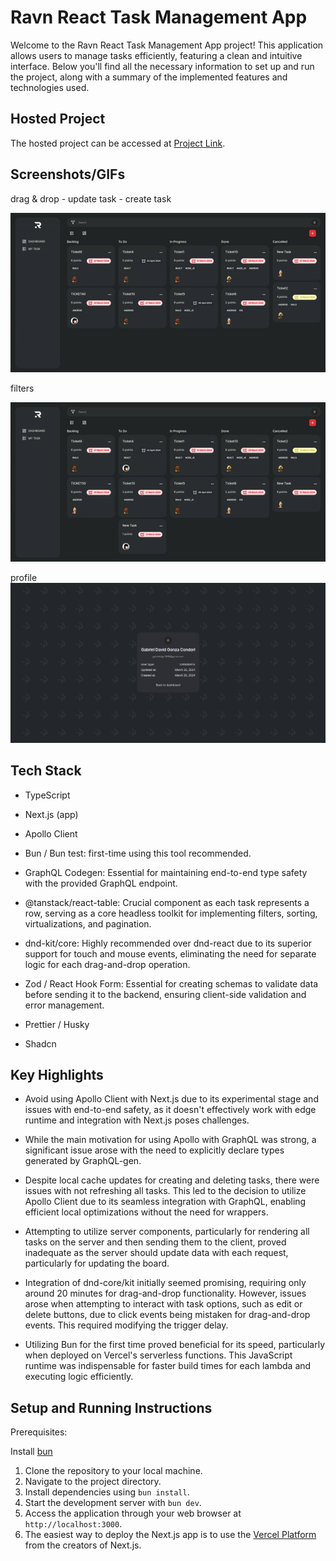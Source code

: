 # Ravn React Task Management App

Welcome to the Ravn React Task Management App project! This application allows users to manage tasks efficiently, featuring a clean and intuitive interface. Below you'll find all the necessary information to set up and run the project, along with a summary of the implemented features and technologies used.

## Hosted Project

The hosted project can be accessed at [Project Link](https://task-management-rouge-one.vercel.app/).

## Screenshots/GIFs

drag & drop - update task - create task

![Dashboard](/public/dnd.gif)

filters

![Dashboard](/public//filter.gif)

profile
![Dashboard](/public//profile.png)

## Tech Stack

- TypeScript

- Next.js (app)

- Apollo Client

- Bun / Bun test: first-time using this tool recommended.

- GraphQL Codegen: Essential for maintaining end-to-end type safety with the provided GraphQL endpoint.

- @tanstack/react-table: Crucial component as each task represents a row, serving as a core headless toolkit for implementing filters, sorting, virtualizations, and pagination.

- dnd-kit/core: Highly recommended over dnd-react due to its superior support for touch and mouse events, eliminating the need for separate logic for each drag-and-drop operation.

- Zod / React Hook Form: Essential for creating schemas to validate data before sending it to the backend, ensuring client-side validation and error management.

- Prettier / Husky

- Shadcn

## Key Highlights

- Avoid using Apollo Client with Next.js due to its experimental stage and issues with end-to-end safety, as it doesn't effectively work with edge runtime and integration with Next.js poses challenges.

- While the main motivation for using Apollo with GraphQL was strong, a significant issue arose with the need to explicitly declare types generated by GraphQL-gen.

- Despite local cache updates for creating and deleting tasks, there were issues with not refreshing all tasks. This led to the decision to utilize Apollo Client due to its seamless integration with GraphQL, enabling efficient local optimizations without the need for wrappers.

- Attempting to utilize server components, particularly for rendering all tasks on the server and then sending them to the client, proved inadequate as the server should update data with each request, particularly for updating the board.

- Integration of dnd-core/kit initially seemed promising, requiring only around 20 minutes for drag-and-drop functionality. However, issues arose when attempting to interact with task options, such as edit or delete buttons, due to click events being mistaken for drag-and-drop events. This required modifying the trigger delay.

- Utilizing Bun for the first time proved beneficial for its speed, particularly when deployed on Vercel's serverless functions. This JavaScript runtime was indispensable for faster build times for each lambda and executing logic efficiently.

## Setup and Running Instructions

Prerequisites:

Install [bun](https://bun.sh/docs/installation)

1. Clone the repository to your local machine.
2. Navigate to the project directory.
3. Install dependencies using `bun install`.
4. Start the development server with `bun dev`.
5. Access the application through your web browser at `http://localhost:3000`.
6. The easiest way to deploy the Next.js app is to use the [Vercel Platform](https://vercel.com/new?utm_medium=default-template&filter=next.js&utm_source=create-next-app&utm_campaign=create-next-app-readme) from the creators of Next.js.
